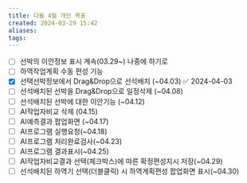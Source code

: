 ```yaml
---
title: 다울 4월 개인 목표
created: 2024-03-29 15:42
aliases: 
tags:
---
```

- [ ] 선박의 이안정보 표시 계속(03.29~) 나중에 하기로
- [ ] 하역작업계획 수동 편성 기능
- [x] 선택선박정보에서 Drag&Drop으로 선석배치 (~04.03) ✅ 2024-04-03
- [ ] 선석배치된 선박을 Drag&Drop으로 일정삭제 (~04.08)
- [ ] 선석배치된 선박에 대한 이안기능 (~04.12)
- [ ] AI작업자비교 삭제 (04.15)
- [ ] AI예측결과 팝업화면 (~04.17)
- [ ] AI프로그램 실행요청(~04.18)
- [ ] AI프로그램 처리완료검사(~04.23)
- [ ] AI프로그램 결과표시(~04.25)
- [ ] AI작업자비교결과 선택(체크박스)에 따른 확정편성지시 저장(~04.29)
- [ ] 선석배치된 하역기 선택(더블클릭) 시 하역계획편성 팝업화면 표시(~04.30)
